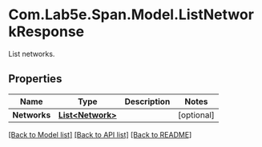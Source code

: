 # Com.Lab5e.Span.Model.ListNetworkResponse
List networks.

## Properties

Name | Type | Description | Notes
------------ | ------------- | ------------- | -------------
**Networks** | [**List&lt;Network&gt;**](Network.md) |  | [optional] 

[[Back to Model list]](../README.md#documentation-for-models) [[Back to API list]](../README.md#documentation-for-api-endpoints) [[Back to README]](../README.md)


